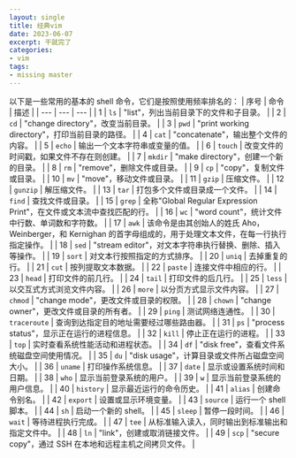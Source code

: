 ```yaml
---
layout: single
title: 经典vim
date: 2023-06-07
excerpt: 干就完了
categories:
- vim
tags:
- missing master
---
```

以下是一些常用的基本的 shell 命令，它们是按照使用频率排名的：
| 序号 | 命令 | 描述 |
| --- | --- | --- |
| 1 | `ls` | "list"，列出当前目录下的文件和子目录。 |
| 2 | `cd` | "change directory"，改变当前目录。 |
| 3 | `pwd` | "print working directory"，打印当前目录的路径。 |
| 4 | `cat` | "concatenate"，输出整个文件的内容。 |
| 5 | `echo` | 输出一个文本字符串或变量的值。 |
| 6 | `touch` | 改变文件的时间戳，如果文件不存在则创建。 |
| 7 | `mkdir` | "make directory"，创建一个新的目录。 |
| 8 | `rm` | "remove"，删除文件或目录。 |
| 9 | `cp` | "copy"，复制文件或目录。 |
| 10 | `mv` | "move"，移动文件或目录。 |
| 11 | `gzip` | 压缩文件。 |
| 12 | `gunzip` | 解压缩文件。 |
| 13 | `tar` | 打包多个文件或目录成一个文件。 |
| 14 | `find` | 查找文件或目录。 |
| 15 | `grep` | 全称"Global Regular Expression Print"，在文件或文本流中查找匹配的行。 |
| 16 | `wc` | "word count"，统计文件中行数、单词数和字符数。 |
| 17 | `awk` | 该命令是由其创始人的姓氏 Aho，Weinberger，和 Kernighan 的首字母组成的，用于处理文本文件，在每一行执行指定操作。 |
| 18 | `sed` | "stream editor"，对文本字符串执行替换、删除、插入等操作。 |
| 19 | `sort` | 对文本行按照指定的方式排序。 |
| 20 | `uniq` | 去掉重复的行。 |
| 21 | `cut` | 按列提取文本数据。 |
| 22 | `paste` | 连接文件中相应的行。 |
| 23 | `head` | 打印文件的前几行。 |
| 24 | `tail` | 打印文件的后几行。 |
| 25 | `less` | 以交互式方式浏览文件内容。 |
| 26 | `more` | 以分页方式显示文件内容。 |
| 27 | `chmod` | "change mode"，更改文件或目录的权限。 |
| 28 | `chown` | "change owner"，更改文件或目录的所有者。 |
| 29 | `ping` | 测试网络连通性。 |
| 30 | `traceroute` | 查询到达指定目的地址需要经过哪些路由器。 |
| 31 | `ps` | "process status"，显示正在运行的进程信息。 |
| 32 | `kill` | 停止正在运行的进程。 |
| 33 | `top` | 实时查看系统性能活动和进程状态。 |
| 34 | `df` | "disk free"，查看文件系统磁盘空间使用情况。 |
| 35 | `du` | "disk usage"，计算目录或文件所占磁盘空间大小。 |
| 36 | `uname` | 打印操作系统信息。 |
| 37 | `date` | 显示或设置系统时间和日期。 |
| 38 | `who` | 显示当前登录系统的用户。 |
| 39 | `w` | 显示当前登录系统的用户信息。 |
| 40 | `history` | 显示最近运行的命令历史。 |
| 41 | `alias` | 创建命令别名。 |
| 42 | `export` | 设置或显示环境变量。 |
| 43 | `source` | 运行一个 shell 脚本。 |
| 44 | `sh` | 启动一个新的 shell。 |
| 45 | `sleep` | 暂停一段时间。 |
| 46 | `wait` | 等待进程执行完成。 |
| 47 | `tee` | 从标准输入读入，同时输出到标准输出和指定文件中。 |
| 48 | `ln` | "link"，创建或取消链接文件。 |
| 49 | `scp` | "secure copy"，通过 SSH 在本地和远程主机之间拷贝文件。 |


